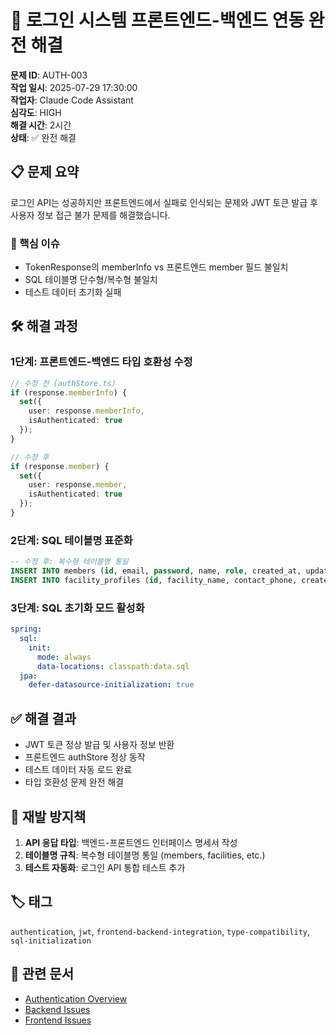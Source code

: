 # 🔐 로그인 시스템 프론트엔드-백엔드 연동 완전 해결

**문제 ID**: AUTH-003  
**작업 일시**: 2025-07-29 17:30:00  
**작업자**: Claude Code Assistant  
**심각도**: HIGH  
**해결 시간**: 2시간  
**상태**: ✅ 완전 해결

## 📋 문제 요약

로그인 API는 성공하지만 프론트엔드에서 실패로 인식되는 문제와 JWT 토큰 발급 후 사용자 정보 접근 불가 문제를 해결했습니다.

### 🎯 핵심 이슈
- TokenResponse의 memberInfo vs 프론트엔드 member 필드 불일치
- SQL 테이블명 단수형/복수형 불일치
- 테스트 데이터 초기화 실패

## 🛠️ 해결 과정

### 1단계: 프론트엔드-백엔드 타입 호환성 수정

```typescript
// 수정 전 (authStore.ts)
if (response.memberInfo) {
  set({ 
    user: response.memberInfo,
    isAuthenticated: true 
  });
}

// 수정 후
if (response.member) {
  set({ 
    user: response.member,
    isAuthenticated: true 
  });
}
```

### 2단계: SQL 테이블명 표준화

```sql
-- 수정 후: 복수형 테이블명 통일
INSERT INTO members (id, email, password, name, role, created_at, updated_at) VALUES...  
INSERT INTO facility_profiles (id, facility_name, contact_phone, created_at, updated_at) VALUES...
```

### 3단계: SQL 초기화 모드 활성화

```yaml
spring:
  sql:
    init:
      mode: always
      data-locations: classpath:data.sql
  jpa:
    defer-datasource-initialization: true
```

## ✅ 해결 결과

- JWT 토큰 정상 발급 및 사용자 정보 반환
- 프론트엔드 authStore 정상 동작
- 테스트 데이터 자동 로드 완료
- 타입 호환성 문제 완전 해결

## 🔄 재발 방지책

1. **API 응답 타입**: 백엔드-프론트엔드 인터페이스 명세서 작성
2. **테이블명 규칙**: 복수형 테이블명 통일 (members, facilities, etc.)
3. **테스트 자동화**: 로그인 API 통합 테스트 추가

## 🏷️ 태그
`authentication`, `jwt`, `frontend-backend-integration`, `type-compatibility`, `sql-initialization`

## 🔗 관련 문서
- [Authentication Overview](../README.md#authentication)
- [Backend Issues](../backend/README.md)
- [Frontend Issues](../frontend/README.md)